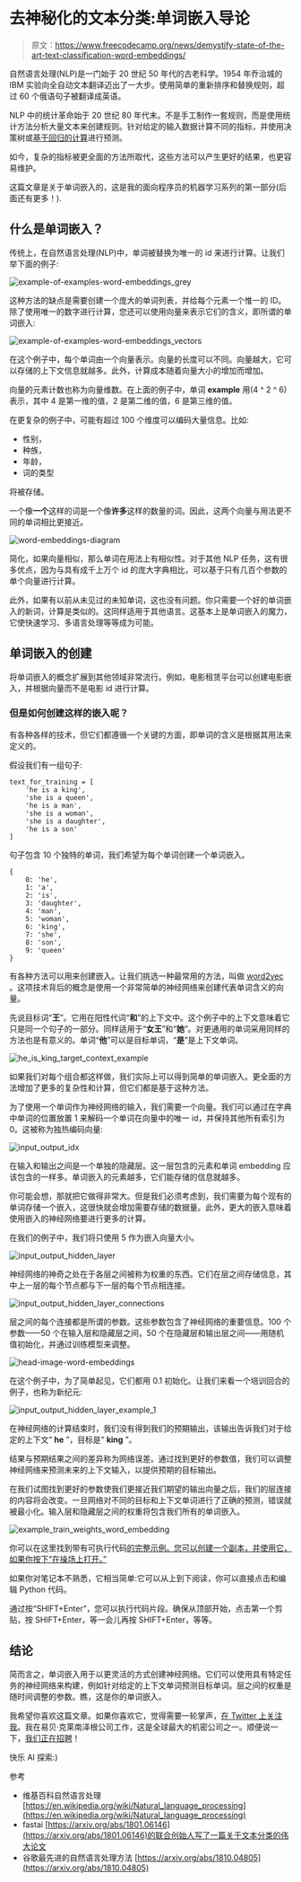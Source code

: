 # 去神秘化的文本分类:单词嵌入导论

> 原文：<https://www.freecodecamp.org/news/demystify-state-of-the-art-text-classification-word-embeddings/>

自然语言处理(NLP)是一门始于 20 世纪 50 年代的古老科学。1954 年乔治城的 IBM 实验向全自动文本翻译迈出了一大步。使用简单的重新排序和替换规则，超过 60 个俄语句子被翻译成英语。

NLP 中的统计革命始于 20 世纪 80 年代末。不是手工制作一套规则，而是使用统计方法分析大量文本来创建规则。针对给定的输入数据计算不同的指标，并使用决策树或[基于回归的计算](https://en.wikipedia.org/wiki/Regression_analysis)进行预测。

如今，复杂的指标被更全面的方法所取代，这些方法可以产生更好的结果，也更容易维护。

这篇文章是关于单词嵌入的，这是我的面向程序员的机器学习系列的第一部分(后面还有更多！).

## 什么是单词嵌入？

传统上，在自然语言处理(NLP)中，单词被替换为唯一的 id 来进行计算。让我们举下面的例子:

![example-of-examples-word-embeddings_grey](img/5907ef0c29a67665fe5559a2c4799f4a.png)

这种方法的缺点是需要创建一个庞大的单词列表，并给每个元素一个惟一的 ID。除了使用唯一的数字进行计算，您还可以使用向量来表示它们的含义，即所谓的单词嵌入:

![example-of-examples-word-embeddings_vectors](img/463dc42b7762fe4e80dccd808ce15113.png)

在这个例子中，每个单词由一个向量表示。向量的长度可以不同。向量越大，它可以存储的上下文信息就越多。此外，计算成本随着向量大小的增加而增加。

向量的元素计数也称为向量维数。在上面的例子中，单词 **example** 用(4 ^ 2 ^ 6)表示，其中 4 是第一维的值，2 是第二维的值，6 是第三维的值。

在更复杂的例子中，可能有超过 100 个维度可以编码大量信息。比如:

*   性别，
*   种族，
*   年龄，
*   词的类型

将被存储。

一个像**一个**这样的词是一个像**许多**这样的数量的词。因此，这两个向量与用法更不同的单词相比更接近。

![word-embeddings-diagram](img/30fa0db6ed1fd70453b2fdc8828633ed.png)

简化，如果向量相似，那么单词在用法上有相似性。对于其他 NLP 任务，这有很多优点，因为与具有成千上万个 id 的庞大字典相比，可以基于只有几百个参数的单个向量进行计算。

此外，如果有以前从未见过的未知单词，这也没有问题。你只需要一个好的单词嵌入的新词，计算是类似的。这同样适用于其他语言。这基本上是单词嵌入的魔力，它使快速学习、多语言处理等等成为可能。

## 单词嵌入的创建

将单词嵌入的概念扩展到其他领域非常流行。例如，电影租赁平台可以创建电影嵌入，并根据向量而不是电影 id 进行计算。

### 但是如何创建这样的嵌入呢？

有各种各样的技术，但它们都遵循一个关键的方面，即单词的含义是根据其用法来定义的。

假设我们有一组句子:

```
text_for_training = [
    'he is a king',
    'she is a queen',
    'he is a man',
    'she is a woman',
    'she is a daughter',
    'he is a son'
]
```

句子包含 10 个独特的单词，我们希望为每个单词创建一个单词嵌入。

```
{
    0: 'he',
    1: 'a',
    2: 'is',
    3: 'daughter',
    4: 'man',
    5: 'woman',
    6: 'king',
    7: 'she',
    8: 'son',
    9: 'queen'
}
```

有各种方法可以用来创建嵌入。让我们挑选一种最常用的方法，叫做 [word2vec](https://en.wikipedia.org/wiki/Word2vec) 。这项技术背后的概念是使用一个非常简单的神经网络来创建代表单词含义的向量。

先说目标词“**王**”。它用在阳性代词“**和**”的上下文中。这个例子中的上下文意味着它只是同一个句子的一部分。同样适用于“**女王**”和“**她**”。对更通用的单词采用同样的方法也是有意义的。单词“**他**”可以是目标单词，“**是**”是上下文单词。

![he_is_king_target_context_example](img/dff5607e0ac9a3e095c5f906c26471e1.png)

如果我们对每个组合都这样做，我们实际上可以得到简单的单词嵌入。更全面的方法增加了更多的复杂性和计算，但它们都是基于这种方法。

为了使用一个单词作为神经网络的输入，我们需要一个向量。我们可以通过在字典中单词的位置放置 1 来解码一个单词在向量中的唯一 id，并保持其他所有索引为 0。这被称为独热编码向量:

![input_output_idx](img/d214fc6e4a9ce8ae0a5bd54d1c96ebfa.png)

在输入和输出之间是一个单独的隐藏层。这一层包含的元素和单词 embedding 应该包含的一样多。单词嵌入的元素越多，它们能存储的信息就越多。

你可能会想，那就把它做得非常大。但是我们必须考虑到，我们需要为每个现有的单词存储一个嵌入，这很快就会增加需要存储的数据量。此外，更大的嵌入意味着使用嵌入的神经网络要进行更多的计算。

在我们的例子中，我们将只使用 5 作为嵌入向量大小。

![input_output_hidden_layer](img/1898150371bb58f745fcacc273ae46a8.png)

神经网络的神奇之处在于各层之间被称为权重的东西。它们在层之间存储信息，其中上一层的每个节点都与下一层的每个节点相连接。

![input_output_hidden_layer_connections](img/180edf633edf7449957da2692cd1a980.png)

层之间的每个连接都是所谓的参数。这些参数包含了神经网络的重要信息。100 个参数——50 个在输入层和隐藏层之间，50 个在隐藏层和输出层之间——用随机值初始化，并通过训练模型来调整。

![head-image-word-embeddings](img/ff8a3f2a8efb53a172db326817da1cea.png)

在这个例子中，为了简单起见，它们都用 0.1 初始化。让我们来看一个培训回合的例子，也称为新纪元:

![input_output_hidden_layer_example_1](img/78a02be0f18b871d83fd2914ddc17d43.png)

在神经网络的计算结束时，我们没有得到我们的预期输出，该输出告诉我们对于给定的上下文“ **he** ”，目标是“ **king** ”。

结果与预期结果之间的差异称为网络误差。通过找到更好的参数值，我们可以调整神经网络来预测未来的上下文输入，以提供预期的目标输出。

在我们试图找到更好的参数使我们更接近我们期望的输出向量之后，我们的层连接的内容将会改变。一旦网络对不同的目标和上下文单词进行了正确的预测，错误就被最小化。输入层和隐藏层之间的权重将包含我们所有的单词嵌入。

![example_train_weights_word_embedding](img/ec6273695af767761baf00ae47d44353.png)

你可以在这里找到带有可执行代码[的完整示例。您可以创建一个副本，并使用它，如果你按下“在操场上打开。”](https://colab.research.google.com/drive/1KN4wi_dcTAp55FqqFs-ashf4NqdIlYy0)

如果你对笔记本不熟悉，它相当简单:它可以从上到下阅读，你可以直接点击和编辑 Python 代码。

通过按“SHIFT+Enter”，您可以执行代码片段。确保从顶部开始，点击第一个剪贴，按 SHIFT+Enter，等一会儿再按 SHIFT+Enter，等等。

## 结论

简而言之，单词嵌入用于以更灵活的方式创建神经网络。它们可以使用具有特定任务的神经网络来构建，例如针对给定的上下文单词预测目标单词。层之间的权重是随时间调整的参数。瞧，这是你的单词嵌入。

我希望你喜欢这篇文章。如果你喜欢它，觉得需要一轮掌声，[在 Twitter 上关注我](https://twitter.com/sesigl)。我在易贝·克莱南泽根公司工作，这是全球最大的机密公司之一。顺便说一下，[我们正在招聘](https://jobs.ebayclassifiedsgroup.com/ebay-kleinanzeigen)！

快乐 AI 探索:)

参考

*   维基百科自然语言处理
    [https://en.wikipedia.org/wiki/Natural_language_processing](https://en.wikipedia.org/wiki/Natural_language_processing)
*   fastai
    [https://arxiv.org/abs/1801.06146](https://arxiv.org/abs/1801.06146)的联合创始人写了一篇关于文本分类的伟大论文
*   谷歌最先进的自然语言处理方法
    [https://arxiv.org/abs/1810.04805](https://arxiv.org/abs/1810.04805)